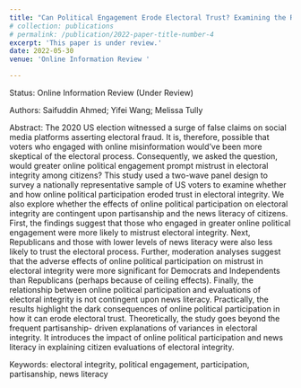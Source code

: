 ```yaml
---
title: "Can Political Engagement Erode Electoral Trust? Examining the Relationship between Online Political Participation and Trust in Electoral Integrity during the 2020 US Presidential Election"
# collection: publications
# permalink: /publication/2022-paper-title-number-4
excerpt: 'This paper is under review.'
date: 2022-05-30
venue: 'Online Information Review '

---
```



Status:
Online Information Review (Under Review)

Authors: 
Saifuddin Ahmed; Yifei Wang; Melissa Tully

Abstract: 
The 2020 US election witnessed a surge of false claims on social media platforms asserting electoral fraud. It is, therefore, possible that voters who engaged with online misinformation would’ve been more skeptical of the electoral process. Consequently, we asked the question, would greater online political engagement prompt mistrust in electoral integrity among citizens? This study used a two-wave panel design to survey a nationally representative sample of US voters to examine whether and how online political participation eroded trust in electoral integrity. We also explore whether the effects of online political participation on electoral integrity are contingent upon partisanship and the news literacy of citizens. First, the findings suggest that those who engaged in greater online political engagement were more likely to mistrust electoral integrity. Next, Republicans and those with lower levels of news literacy were also less likely to trust the electoral process. Further, moderation analyses suggest that the adverse effects of online political participation on mistrust in electoral integrity were more significant for Democrats and Independents than Republicans (perhaps because of ceiling effects). Finally, the relationship between online political participation and evaluations of electoral integrity is not contingent upon news literacy. Practically, the results highlight the dark consequences of online political participation in how it can erode electoral trust. Theoretically, the study goes beyond the frequent partisanship- driven explanations of variances in electoral integrity. It introduces the impact of online political participation and news literacy in explaining citizen evaluations of electoral integrity.

Keywords: 
electoral integrity, political engagement, participation, partisanship, news literacy